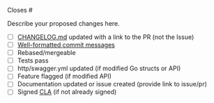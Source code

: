 Closes #

Describe your proposed changes here.

<!-- Checkboxes below this note can be erased if not applicable to your Pull Request. -->

- [ ] [CHANGELOG.md](https://github.com/influxdata/influxdb/blob/master/CHANGELOG.md) updated with a link to the PR (not the Issue)
- [ ] [Well-formatted commit messages](https://www.conventionalcommits.org/en/v1.0.0-beta.3/)
- [ ] Rebased/mergeable
- [ ] Tests pass
- [ ] http/swagger.yml updated (if modified Go structs or API)
- [ ] Feature flagged (if modified API)
- [ ] Documentation updated or issue created (provide link to issue/pr)
- [ ] Signed [CLA](https://influxdata.com/community/cla/) (if not already signed)
